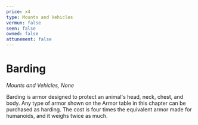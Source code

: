 ```yaml
---
price: x4
type: Mounts and Vehicles
vermun: false
seen: false
owned: false
attunement: false
---
```

# Barding

*Mounts and Vehicles, None*

Barding is armor designed to protect an animal's head, neck, chest, and body. Any type of armor shown on the Armor table in this chapter can be purchased as harding. The cost is four times the equivalent armor made for humanoids, and it weighs twice as much.